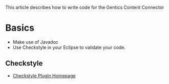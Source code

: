 This article describes how to write code for the Gentics Content Connector

# Basics #
  * Make use of Javadoc
  * Use Checkstyle in your Eclipse to validate your code.


## Checkstyle ##
  * [Checkstyle Plugin Homepage](http://eclipse-cs.sourceforge.net/)